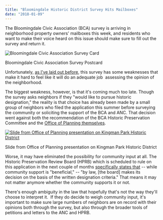 ```yaml
---
title: "Bloomingdale Historic District Survey Hits Mailboxes"
date: "2018-01-09"
---
```


The Bloomingdale Civic Association (BCA) survey is arriving in neighborhood property owners' mailboxes this week, and residents who want to make their voice heard on this issue should make sure to fill out the survey and return it.

![Bloomingdale Civic Association Survey Card](/images/Attach4037_20180108_190339-300x225.jpg)

Bloomingdale Civic Association Survey Postcard

Unfortunately, [as I've laid out before](http://ward5forall.org/2017/12/14/why-i-oppose-historic-designation-for-bloomingdale/), this survey has some weaknesses that make it hard to feel like it will do an adequate job  assessing the opinion of the neighborhood.

The biggest weakness, however, is that it's coming much too late. Though the survey asks neighbors if they "would like to pursue historic designation," the reality is that choice has already been made by a small group of neighbors who filed the application this summer before surveying the community or soliciting the support of the BCA and ANC. That decision went against both the recommendation of the BCA Historic Preservation Committee and the [Office of Planning themselves](https://planning.dc.gov/sites/default/files/dc/sites/op/publication/attachments/Historic%20District%20Kingman%20Park%20UPDATED2%20NP.pdf).

[![Slide from Office of Planning presentation on Kingman Park Historic District](/images/Historic-District-Process-1024x708.png)](http://ward5forall.org/wp-content/uploads/2018/01/Historic-District-Process.png)

Slide from Office of Planning presentation on Kingman Park Historic District

Worse, it may have eliminated the possibility for community input at all. The Historic Preservation Review Board (HPRB) which is scheduled to rule on this application in the next couple of months [specifically states that](https://planning.dc.gov/node/883602) -- while community support is "beneficial," -- "by law, \[the board\] makes its decision on the basis of the written designation criteria." That means it may not matter anymore whether the community supports it or not.

There's enough ambiguity in the law that hopefully that's not the way they'll choose to interpret it.  If they do decide to weigh community input, it's important to make sure large numbers of neighbors are on record with their opinions both through the survey, but also through the broader tools of petitions and letters to the ANC and HPRB.
